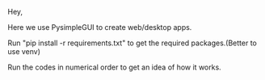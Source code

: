 Hey,

Here we use PysimpleGUI to create web/desktop apps.

Run "pip install -r requirements.txt" to get the required packages.(Better to use venv)

Run the codes in numerical order to get an idea of how it works.
